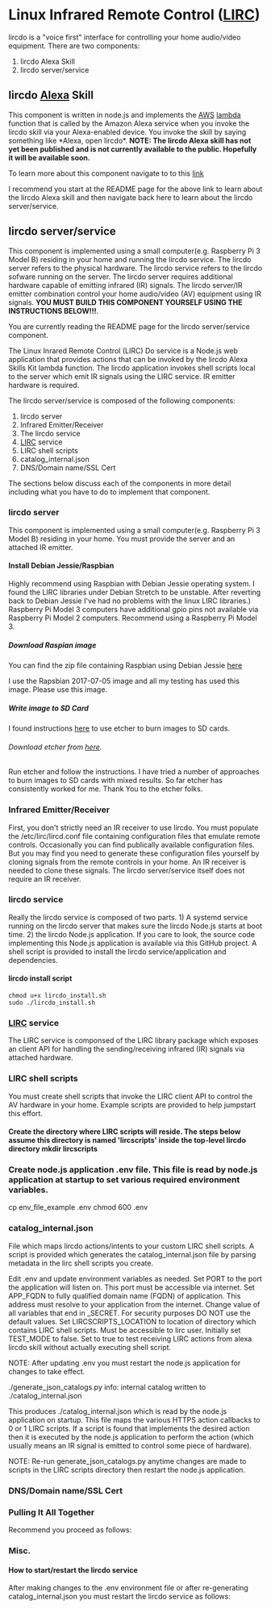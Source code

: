 # **L**inux **I**nfrared **R**emote **C**ontrol ([LIRC](http://www.lirc.org/))

lircdo is a "voice first" interface for controlling your home audio/video equipment. There are two components:

1. lircdo Alexa Skill
2. lircdo server/service

## lircdo [Alexa](https://en.wikipedia.org/wiki/Amazon_Echo) Skill 

This component is written in node.js and implements the [AWS](https://aws.amazon.com/what-is-aws/) [lambda](https://aws.amazon.com/lambda/) function that is called by the Amazon Alexa service when you invoke the lircdo skill via your Alexa-enabled device. You invoke the skill by saying something like \*Alexa, open lircdo\*. **NOTE: The lircdo Alexa skill has not yet been published and is not currently available to the public. Hopefully it will be available soon.**

To learn more about this component navigate to to this [link](https://github.com/actsasrob/lircdo_ask)

I recommend you start at the README page for the above link to learn about the lircdo Alexa skill and then navigate back here to learn about the lircdo server/service.

## lircdo server/service 

This component is implemented using a small computer(e.g. Raspberry Pi 3 Model B) residing in your home and running the lircdo service. The lircdo server refers to the physical hardware. The lircdo service refers to the lircdo sofware running on the server. The lircdo server requires additional hardware capable of emitting infrared (IR) signals. The lircdo server/IR emitter combination control your home audio/video (AV) equipment using IR signals. **YOU MUST BUILD THIS COMPONENT YOURSELF USING THE INSTRUCTIONS BELOW!!!**.

You are currently reading the README page for the lircdo server/service component.

The Linux Inrared Remote Control (LIRC) Do service is a Node.js web application that provides actions that can be invoked by the lircdo Alexa Skills Kit lambda function. The lircdo application invokes shell scripts local to the server which emit IR signals using the LIRC service. IR emitter hardware is required.

The lircdo server/service is composed of the following components:
1. lircdo server
2. Infrared Emitter/Receiver
3. The lircdo service
4. [LIRC](http://www.lirc.org/) service
5. LIRC shell scripts
6. catalog_internal.json
7. DNS/Domain name/SSL Cert

The sections below discuss each of the components in more detail including what you have to do to implement that component.

### lircdo server

This component is implemented using a small computer(e.g. Raspberry Pi 3 Model B) residing in your home. You must provide the server and an attached IR emitter.

#### Install Debian Jessie/Raspbian

Highly recommend using Raspbian with Debian Jessie operating system. I found the LIRC libraries under Debian Stretch to be unstable. After reverting back to Debian Jessie I've had no problems with the linux LIRC libraries.) Raspberry Pi Model 3 computers have additional gpio pins not available via Raspberry Pi Model 2 computers. Recommend using a Raspberry Pi Model 3.

##### Download Raspian image
You can find the zip file containing Raspbian using Debian Jessie [here](http://downloads.raspberrypi.org/raspbian/images/raspbian-2017-07-05/)

I use the Rapsbian 2017-07-05 image and all my testing has used this image. Please use this image.

##### Write image to SD Card
I found instructions [here](https://www.raspberrypi.org/documentation/installation/installing-images/) to use etcher to burn images to SD cards.

###### Download etcher from [here](https://www.balena.io/etcher/).

Run etcher and follow the instructions. I have tried a number of approaches to burn images to SD cards with mixed results. So far etcher has consistently worked for me. Thank You to the etcher folks.

### Infrared Emitter/Receiver

First, you don't strictly need an IR receiver to use lircdo. You must populate the /etc/lirc/lircd.conf file containing configuration files that emulate remote controls. Occasionally you can find publically available configuration files. But you may find you need to generate these configuration files yourself by cloning signals from the remote controls in your home. An IR receiver is needed to clone these signals. The lircdo server/service itself does not require an IR receiver.

### lircdo service

Really the lircdo service is composed of two parts. 1) A systemd service running on the lircdo server that makes sure the lircdo Node.js starts at boot time. 2) the lircdo Node.js application. If you care to look, the source code implementing this Node.js application is available via this GitHub project. A shell script is provided to install the lircdo service/application and dependencies.

#### lircdo install script
```wget https://raw.githubusercontent.com/actsasrob/lircdo/nodejsv8/scripts/lircdo_install.sh
chmod u+x lircdo_install.sh
sudo ./lircdo_install.sh
```

### [LIRC](http://www.lirc.org/) service

The LIRC service is componsed of the LIRC library package which exposes an client API for handling the sending/receiving infrared (IR) signals via attached hardware.

### LIRC shell scripts

You must create shell scripts that invoke the LIRC client API to control the AV hardware in your home. Example scripts are provided to help jumpstart this effort.

#### Create the directory where LIRC scripts will reside. The steps below assume this directory is named 'lircscripts' inside the top-level lircdo directory mkdir lircscripts <See section regarding how to create LIRC scripts>

### Create node.js application .env file. This file is read by node.js application at startup to set various required environment variables.
cp env_file_example .env
chmod 600 .env

### catalog_internal.json

File which maps lircdo actions/intents to your custom LIRC shell scripts. A script is provided which generates the catalog_internal.json file by parsing metadata in the lirc shell scripts you create.

Edit .env and update environment variables as needed.
Set PORT to the port the application will listen on. This port must be accessible via internet.
Set APP_FQDN to fully qualified domain name (FQDN) of application. This address must resolve to your application from the internet.
Change value of all variables that end in \_SECRET. For security purposes DO NOT use the default values.
Set LIRCSCRIPTS_LOCATION to location of directory which contains LIRC shell scripts. Must be accessible to lirc user.
Initially set TEST_MODE to false. Set to true to test receiving LIRC actions from alexa lircdo skill without actually executing shell script.

NOTE: After updating .env you must restart the node.js application for changes to take effect.

./generate_json_catalogs.py
<snip>
info: internal catalog written to ./catalog_internal.json

This produces ./catalog_internal.json which is read by the node.js application on startup. This file maps the various HTTPS action callbacks to 0 or 1 LIRC scripts. If a script is found that implements the desired action then it is executed by the node.js application to perform the action (which usually means an IR signal is emitted to control some piece of hardware).

NOTE: Re-run generate_json_catalogs.py anytime changes are made to scripts in the LIRC scripts directory then restart the node.js application.



### DNS/Domain name/SSL Cert

### Pulling It All Together

Recommend you proceed as follows:


### Misc.

#### How to start/restart the lircdo service

After making changes to the .env environment file or after re-generating catalog_internal.json you must restart the lircdo service as follows:
```sudo systemctl restart node-server
````
